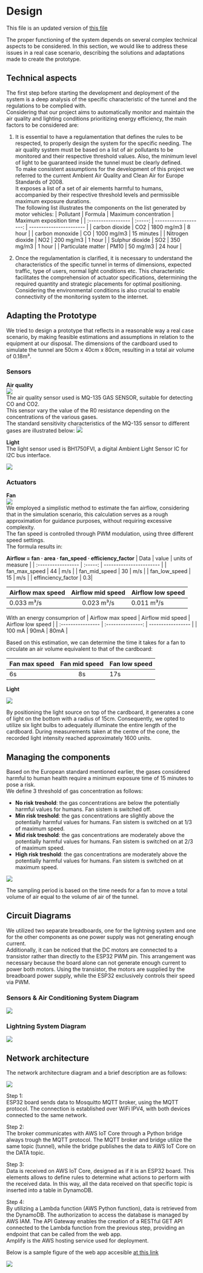 # Design

This file is an updated version of [this file](/docs/second_delivery/Design.md)

The proper functioning of the system depends on several complex technical aspects to be considered. In this section, we would like to address these issues in a real case scenario, describing the solutions and adaptations made to create the prototype.

## Technical aspects

The first step before starting the development and deployment of the system is a deep analysis of the specific characteristic of the tunnel and the regulations to be complied with.  
Considering that our project aims to automatically monitor and maintain the air quality and lighting conditions prioritizing energy efficiency, the main factors to be considered are:

1. It is essential to have a regulamentation that defines the rules to be respected, to properly design the system for the specific needing. The air quality system must be based on a list of air pollutants to be monitored and their respective threshold values. Also, the minimum level of light to be guaranteed inside the tunnel must be clearly defined.  
    To make consistent assumptions for the development of this project we referred to the current Ambient Air Quality and Clean Air for Europe Standards of 2008.  
    It exposes a list of a set of air elements harmful to humans, accompanied by their respective threshold levels and permissible maximum exposure durations.  
    The following list illustrates the components on the list generated by motor vehicles:
   | Pollutant | Formula | Maximum concentration | Maximum exposition time |
   | :----------------- | :-----: | --------------------: | ----------------------- |
   | carbon dioxide | CO2 | 1800 mg/m3 | 8 hour |
   | carbon monoxide | CO | 1000 mg/m3 | 15 minutes |
   | Nitrogen dioxide | NO2 | 200 mg/m3 | 1 hour |
   | Sulphur dioxide | SO2 | 350 mg/m3 | 1 hour |
   | Particulate matter | PM10 | 50 mg/m3 | 24 hour |

2. Once the regulamentation is clarified, it is necessary to understand the characteristics of the specific tunnel in terms of dimensions, expected traffic, type of users, normal light conditions etc.
   This characteristic facilitates the comprehension of actuator specifications, determining the required quantity and strategic placements for optimal positioning.  
   Considering the environmental conditions is also crucial to enable connectivity of the monitoring system to the internet.

## Adapting the Prototype

We tried to design a prototype that reflects in a reasonable way a real case scenario, by making feasible estimations and assumptions in relation to the equipment at our disposal.
The dimensions of the cardboard used to simulate the tunnel are 50cm x 40cm x 80cm, resulting in a total air volume of 0.18m³.

### Sensors

**Air quality**  
![](/docs/src/images/sensors_and_actuators/air_quality_sensor.jpg)  
The air quality sensor used is MQ-135 GAS SENSOR, suitable for detecting CO and CO2.  
This sensor vary the value of the R0 resistance depending on the concentrations of the various gases.  
The standard sensitivity characteristics of the MQ-135 sensor to different gases are illustrated below:
![](/docs/src/images/sensors_and_actuators/air_quality_sensor_graph.JPG)

**Light**  
The light sensor used is BH1750FVI, a digital Ambient Light Sensor IC for I2C bus interface.

![](/docs/src/images/sensors_and_actuators/light_sensor.jpg)

### Actuators

**Fan**  
![](/docs/src/images/sensors_and_actuators/fan.JPG)  
We employed a simplistic method to estimate the fan airflow, considering that in the simulation scenario, this calculation serves as a rough approximation for guidance purposes, without requiring excessive complexity.  
The fan speed is controlled through PWM modulation, using three different speed settings.  
The formula results in:

**Airflow = fan · area · fan_speed · efficiency_factor**
| Data | value | units of measure |
| :----------------- | :-----: | ----------------------- |
| fan_max_speed | 44 | m/s |
| fan_mid_speed | 30 | m/s |
| fan_low_speed | 15 | m/s |
| effinciency_factor | 0.3|

| Airflow max speed | Airflow mid speed | Airflow low speed |
| :---------------- | :---------------: | ----------------- |
| 0.033 m³/s        |    0.023 m³/s     | 0.011 m³/s        |

With an energy consumprion of
| Airflow max speed | Airflow mid speed | Airflow low speed |
| :---------------- | :---------------: | ----------------- |
| 100 mA | 90mA | 80mA |

Based on this estimation, we can determine the time it takes for a fan to circulate an air volume equivalent to that of the cardboard:

| Fan max speed | Fan mid speed | Fan low speed |
| :------------ | :-----------: | ------------- |
| 6s            |      8s       | 17s           |

**Light**

![](/docs/src/images/sensors_and_actuators/light.jpg)

By positioning the light source on top of the cardboard, it generates a cone of light on the bottom with a radius of 15cm. Consequently, we opted to utilize six light bulbs to adequately illuminate the entire length of the cardboard. During measurements taken at the centre of the cone, the recorded light intensity reached approximately 1600 units.

## Managing the components

Based on the European standard mentioned earlier, the gases considered harmful to human health require a minimum exposure time of 15 minutes to pose a risk.  
We define 3 threshold of gas concentration as follows:

- **No risk treshold**: the gas concentrations are below the potentially harmful values for humans. Fan sistem is switched off.
- **Min risk treshold**: the gas concentrations are slightly above the potentially harmful values for humans. Fan sistem is switched on at 1/3 of maximum speed.
- **Mid risk treshold**: the gas concentrations are moderately above the potentially harmful values for humans. Fan sistem is switched on at 2/3 of maximum speed.
- **High risk treshold**: the gas concentrations are moderately above the potentially harmful values for humans. Fan sistem is switched on at maximum speed.

![](/docs/src/images/schemas/tresholds.JPG)

The sampling period is based on the time needs for a fan to move a total volume of air equal to the volume of air of the tunnel.

## Circuit Diagrams

We utilized two separate breadboards, one for the lightning system and one for the other components as one power supply was not generating enough current.  
Additionally, it can be noticed that the DC motors are connected to a transistor rather than directly to the ESP32 PWM pin. This arrangement was necessary because the board alone can not generate enough current to power both motors. Using the transistor, the motors are supplied by the breadboard power supply, while the ESP32 exclusively controls their speed via PWM.

### Sensors & Air Conditioning System Diagram

![](/docs/src/images/electric_schemas/sensors_electric_schema.png)

### Lightning System Diagram

![](/docs/src/images/electric_schemas/lights_electric_schema.png)

## Network architecture

The network architecture diagram and a brief description are as follows:

![](/docs/src/images/schemas/network_architecture.jpg)

Step 1:  
ESP32 board sends data to Mosquitto MQTT broker, using the MQTT protocol. The connection is established over WiFi IPV4, with both devices connected to the same network.

Step 2:  
The broker communicates with AWS IoT Core through a Python bridge always trough the MQTT protocol. The MQTT broker and bridge utilize the same topic (tunnel), while the bridge publishes the data to AWS IoT Core on the DATA topic.

Step 3:  
Data is received on AWS IoT Core, designed as if it is an ESP32 board. This elements allows to define rules to determine what actions to perform with the received data. In this way, all the data received on that specific topic is inserted into a table in DynamoDB.

Step 4:  
By utilizing a Lambda function (AWS Python function), data is retrieved from the DynamoDB. The authorization to access the database is managed by AWS IAM. The API Gateway enables the creation of a RESTful GET API connected to the Lambda function from the previous step, providing an endpoint that can be called from the web app.  
Amplify is the AWS hosting service used for deployment.

Below is a sample figure of the web app accesible [at this link](https://dev.d36cnvxl90u19s.amplifyapp.com)

![](/docs/src/images/web_app/index.png)
